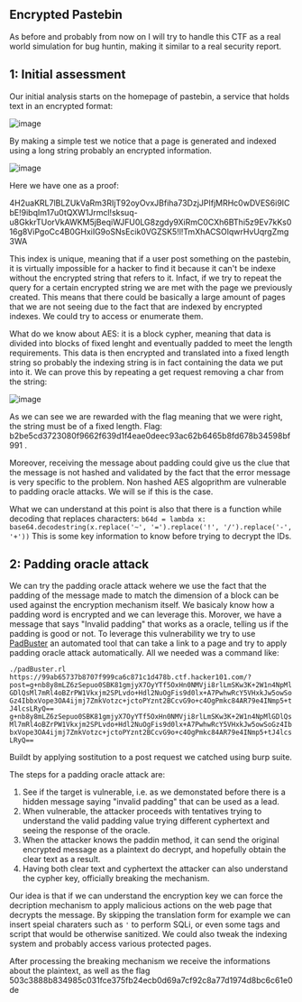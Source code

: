 ## Encrypted Pastebin

As before and probably from now on I will try to handle this CTF as a real world simulation for bug huntin, making it similar to a real security report. 

## 1: Initial assessment

Our initial analysis starts on the homepage of pastebin, a service that holds text in an encrypted format: 

![image](https://github.com/RBraga-droid/hacker101-CTFs/assets/62329743/59ff171a-718c-4f85-bf8f-a4bcfc50076f)

By making a simple test we notice that a page is generated and indexed using a long string probably an encrypted information. 

![image](https://github.com/RBraga-droid/hacker101-CTFs/assets/62329743/35b8dde9-ac14-4989-91b2-39059e81a78e)

Here we have one as a proof: 

4H2uaKRL7lBLZUkVaRm3RIjT92oyOvxJBfiha73DzjJPIfjMRHc0wDVES6i9ICbE!9ibqIm17u0tQXW1Jrmcl!sksuq-u8GkkrTUorVkAWKM5jBeqiWJFU0LG8zgdy9XiRmC0CXh6BThi5z9Ev7kKs016g8ViPgoCc4B0GHxiIG9oSNsEcik0VGZSK5!l!TmXhACSOlqwrHvUqrgZmg3WA

This index is unique, meaning that if a user post something on the pastebin, it is virtually impossible for a hacker to find it because it can't be indexe without the encrypted string that refers to it. Infact, if we try to repeat the query for a certain encrypted string we are met with the page we previously created. This means that there could be basically a large amount of pages that we are not seeing due to the fact that are indexed by encrypted indexes. We could try to access or enumerate them. 

What do we know about AES: it is a block cypher, meaning that data is divided into blocks of fixed lenght and eventually padded to meet the length requirements. This data is then encrypted and translated into a fixed length string so probably the indexing string is in fact containing the data we put into it. We can prove this by repeating a get request removing a char from the string:

![image](https://github.com/RBraga-droid/hacker101-CTFs/assets/62329743/ad8a8a46-733b-4ec5-bfdd-bab2b86c5372)

As we can see we are rewarded with the flag meaning that we were right, the string must be of a fixed length. Flag: b2be5cd3723080f9662f639d1f4eae0deec93ac62b6465b8fd678b34598bf991 .  

Moreover, receiving the message about padding could give us the clue that the message is not hashed and validated by the fact that the error message is very specific to the problem. Non hashed AES algoprithm are vulnerable to padding oracle attacks. We will se if this is the case. 

What we can understand at this point is also that there is a function while decoding that replaces characters: `b64d = lambda x: base64.decodestring(x.replace('~', '=').replace('!', '/').replace('-', '+'))` This is some key information to know before trying to decrypt the IDs.  

## 2: Padding oracle attack

We can try the padding oracle attack wehere we use the fact that the padding of the message made to match the dimension of a block can be used against the encryption mechanism itself. We basicaly know how a padding word is encrypted and we can leverage this. Morover, we have a message that says "Invalid padding" that works as a oracle, telling us if the padding is good or not. To leverage this vulnerability we try to use [PadBuster](https://github.com/AonCyberLabs/PadBuster) an automated tool that can take a link to a page and try to apply padding oracle attack automatically. All we needed was a command like:

`./padBuster.rl https://99ab65737b8707f999ca6c871c1d478b.ctf.hacker101.com/?post=g+nb8y8mLZ6zSepuo0SBK81gmjyX7OyYTf5OxHn0NMVji8rlLmSKw3K+2W1n4NpMlGDlQsMl7mRl4oBZrPW1Vkxjm2SPLvdo+Hdl2NuOgFis9d0lx+A7PwhwRcY5VHxkJw5owSoGz4IbbxVope3OA4ijmj7ZmkVotzc+jctoPYznt2BCcvG9o+c4OgPmkc84AR79e4INmp5+tJ4lcsLRyQ== g+nb8y8mLZ6zSepuo0SBK81gmjyX7OyYTf5OxHn0NMVji8rlLmSKw3K+2W1n4NpMlGDlQsMl7mRl4oBZrPW1Vkxjm2SPLvdo+Hdl2NuOgFis9d0lx+A7PwhwRcY5VHxkJw5owSoGz4IbbxVope3OA4ijmj7ZmkVotzc+jctoPYznt2BCcvG9o+c4OgPmkc84AR79e4INmp5+tJ4lcsLRyQ==`

Buildt by applying sostitution to a post request we catched using burp suite. 

The steps for a padding oracle attack are:

1. See if the target is vulnerable, i.e. as we demonstated before there is a hidden message saying "invalid padding" that can be used as a lead.
2. When vulnerable, the attacker proceeds with tentatives trying to understand the valid padding value trying different cyphertext and seeing the response of the oracle.
3. When the attacker knows the paddin method, it can send the original encrypted message as a plaintext do decrypt, and hopefully obtain the clear text as a result.
4. Having both clear text and cyphertext the attacker can also understand the cypher key, officially breaking the mechanism.

Our idea is that if we can understand the encryption key we can force the decription mechanism to apply malicious actions on the web page that decrypts the message. By skipping the translation form for example we can insert speial charaters such as `'` to perform SQLi, or even some tags and script that would be otherwise sanitized. We could also tweak the indexing system and probably access various protected pages. 

After processing the breaking mechanism we receive the informations about the plaintext, as well as the flag 503c3888b834985c031fce375fb24ecb0d69a7cf92c8a77d1974d8bc6c61e0de

